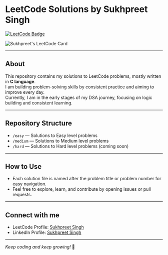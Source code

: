 # LeetCode Solutions by Sukhpreet Singh

[![LeetCode Badge](https://img.shields.io/badge/LeetCode-FFA116?style=flat&logo=leetcode&logoColor=white)](https://leetcode.com/u/Sukhpreet-Singh2428/)

![Sukhpreet's LeetCode Card](https://leetcard.jacoblin.cool/Sukhpreet-Singh2428?theme=dark&ext=contest)

---

## About

This repository contains my solutions to LeetCode problems, mostly written in **C language**.  
I am building problem-solving skills by consistent practice and aiming to improve every day.  
Currently, I am in the early stages of my DSA journey, focusing on logic building and consistent learning.

---

## Repository Structure

- `/easy` — Solutions to Easy level problems  
- `/medium` — Solutions to Medium level problems  
- `/hard` — Solutions to Hard level problems (coming soon)

---

## How to Use

- Each solution file is named after the problem title or problem number for easy navigation.  
- Feel free to explore, learn, and contribute by opening issues or pull requests.

---

## Connect with me

- LeetCode Profile: [Sukhpreet Singh](https://leetcode.com/u/Sukhpreet-Singh2428/)  
- LinkedIn Profile: [Sukhpreet Singh](www.linkedin.com/in/sukhpreet-singh-301573321)   

---

*Keep coding and keep growing!* 🚀
